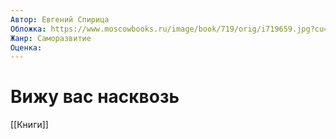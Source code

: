 ```yaml
---
Автор: Евгений Спирица
Обложка: https://www.moscowbooks.ru/image/book/719/orig/i719659.jpg?cu=20210505170503
Жанр: Саморазвитие
Оценка: 
---
```


# Вижу вас насквозь

[[Книги]]